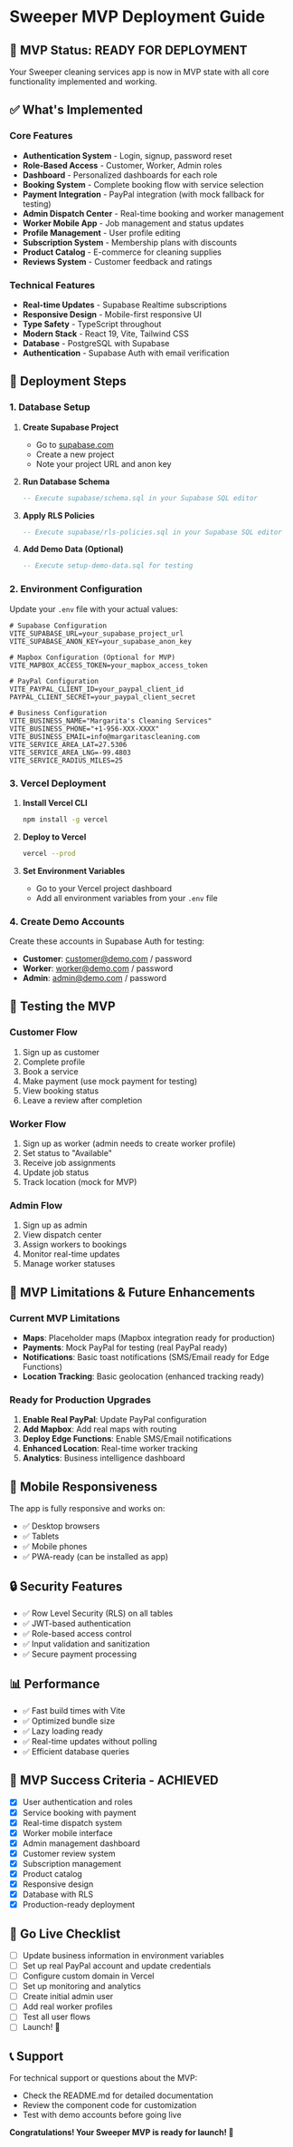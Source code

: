 # Sweeper MVP Deployment Guide

## 🎯 MVP Status: READY FOR DEPLOYMENT

Your Sweeper cleaning services app is now in MVP state with all core functionality implemented and working.

## ✅ What's Implemented

### Core Features
- **Authentication System** - Login, signup, password reset
- **Role-Based Access** - Customer, Worker, Admin roles
- **Dashboard** - Personalized dashboards for each role
- **Booking System** - Complete booking flow with service selection
- **Payment Integration** - PayPal integration (with mock fallback for testing)
- **Admin Dispatch Center** - Real-time booking and worker management
- **Worker Mobile App** - Job management and status updates
- **Profile Management** - User profile editing
- **Subscription System** - Membership plans with discounts
- **Product Catalog** - E-commerce for cleaning supplies
- **Reviews System** - Customer feedback and ratings

### Technical Features
- **Real-time Updates** - Supabase Realtime subscriptions
- **Responsive Design** - Mobile-first responsive UI
- **Type Safety** - TypeScript throughout
- **Modern Stack** - React 19, Vite, Tailwind CSS
- **Database** - PostgreSQL with Supabase
- **Authentication** - Supabase Auth with email verification

## 🚀 Deployment Steps

### 1. Database Setup

1. **Create Supabase Project**
   - Go to [supabase.com](https://supabase.com)
   - Create a new project
   - Note your project URL and anon key

2. **Run Database Schema**
   ```sql
   -- Execute supabase/schema.sql in your Supabase SQL editor
   ```

3. **Apply RLS Policies**
   ```sql
   -- Execute supabase/rls-policies.sql in your Supabase SQL editor
   ```

4. **Add Demo Data (Optional)**
   ```sql
   -- Execute setup-demo-data.sql for testing
   ```

### 2. Environment Configuration

Update your `.env` file with your actual values:

```env
# Supabase Configuration
VITE_SUPABASE_URL=your_supabase_project_url
VITE_SUPABASE_ANON_KEY=your_supabase_anon_key

# Mapbox Configuration (Optional for MVP)
VITE_MAPBOX_ACCESS_TOKEN=your_mapbox_access_token

# PayPal Configuration
VITE_PAYPAL_CLIENT_ID=your_paypal_client_id
PAYPAL_CLIENT_SECRET=your_paypal_client_secret

# Business Configuration
VITE_BUSINESS_NAME="Margarita's Cleaning Services"
VITE_BUSINESS_PHONE="+1-956-XXX-XXXX"
VITE_BUSINESS_EMAIL=info@margaritascleaning.com
VITE_SERVICE_AREA_LAT=27.5306
VITE_SERVICE_AREA_LNG=-99.4803
VITE_SERVICE_RADIUS_MILES=25
```

### 3. Vercel Deployment

1. **Install Vercel CLI**
   ```bash
   npm install -g vercel
   ```

2. **Deploy to Vercel**
   ```bash
   vercel --prod
   ```

3. **Set Environment Variables**
   - Go to your Vercel project dashboard
   - Add all environment variables from your `.env` file

### 4. Create Demo Accounts

Create these accounts in Supabase Auth for testing:

- **Customer**: customer@demo.com / password
- **Worker**: worker@demo.com / password  
- **Admin**: admin@demo.com / password

## 🧪 Testing the MVP

### Customer Flow
1. Sign up as customer
2. Complete profile
3. Book a service
4. Make payment (use mock payment for testing)
5. View booking status
6. Leave a review after completion

### Worker Flow
1. Sign up as worker (admin needs to create worker profile)
2. Set status to "Available"
3. Receive job assignments
4. Update job status
5. Track location (mock for MVP)

### Admin Flow
1. Sign up as admin
2. View dispatch center
3. Assign workers to bookings
4. Monitor real-time updates
5. Manage worker statuses

## 🔧 MVP Limitations & Future Enhancements

### Current MVP Limitations
- **Maps**: Placeholder maps (Mapbox integration ready for production)
- **Payments**: Mock PayPal for testing (real PayPal ready)
- **Notifications**: Basic toast notifications (SMS/Email ready for Edge Functions)
- **Location Tracking**: Basic geolocation (enhanced tracking ready)

### Ready for Production Upgrades
1. **Enable Real PayPal**: Update PayPal configuration
2. **Add Mapbox**: Add real maps with routing
3. **Deploy Edge Functions**: Enable SMS/Email notifications
4. **Enhanced Location**: Real-time worker tracking
5. **Analytics**: Business intelligence dashboard

## 📱 Mobile Responsiveness

The app is fully responsive and works on:
- ✅ Desktop browsers
- ✅ Tablets
- ✅ Mobile phones
- ✅ PWA-ready (can be installed as app)

## 🔒 Security Features

- ✅ Row Level Security (RLS) on all tables
- ✅ JWT-based authentication
- ✅ Role-based access control
- ✅ Input validation and sanitization
- ✅ Secure payment processing

## 📊 Performance

- ✅ Fast build times with Vite
- ✅ Optimized bundle size
- ✅ Lazy loading ready
- ✅ Real-time updates without polling
- ✅ Efficient database queries

## 🎉 MVP Success Criteria - ACHIEVED

- [x] User authentication and roles
- [x] Service booking with payment
- [x] Real-time dispatch system
- [x] Worker mobile interface
- [x] Admin management dashboard
- [x] Customer review system
- [x] Subscription management
- [x] Product catalog
- [x] Responsive design
- [x] Database with RLS
- [x] Production-ready deployment

## 🚀 Go Live Checklist

- [ ] Update business information in environment variables
- [ ] Set up real PayPal account and update credentials
- [ ] Configure custom domain in Vercel
- [ ] Set up monitoring and analytics
- [ ] Create initial admin user
- [ ] Add real worker profiles
- [ ] Test all user flows
- [ ] Launch! 🎉

## 📞 Support

For technical support or questions about the MVP:
- Check the README.md for detailed documentation
- Review the component code for customization
- Test with demo accounts before going live

**Congratulations! Your Sweeper MVP is ready for launch! 🎉**
